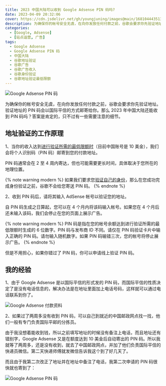 ```yaml
---
title: 2023 中国大陆可以收到 Google Adsense PIN 码吗?
date: 2023-04-09 20:32:06
cover: https://cdn.jsdelivr.net/gh/youngjuning/images@main/1681044435134.png
description: 为确保你的帐号安全无虞，在向你发放任何付款之前，谷歌会要求你先验证地址。验证地址的 PIN 码会以国际平信的方式邮寄给你。那么 2023 年中国大陆还能收到 PIN 码吗？答案是肯定的，只不过有一些需要注意的细节。
categories:
  - [Google, Adsense]
  - [站点运营, 广告]
tags:
  - Google Adsense
  - Google Adsense PIN 码
  - 中国大陆
  - 谷歌地址验证
  - 谷歌广告
  - 谷歌广告收入
  - 谷歌身份验证
  - 谷歌地址验证最低限额
---
```


<ins class="adsbygoogle" style="display:block; text-align:center;"  data-ad-layout="in-article" data-ad-format="fluid" data-ad-client="ca-pub-7962287588031867" data-ad-slot="2542544532"></ins><script> (adsbygoogle = window.adsbygoogle || []).push({});</script>


![Google Adsense PIN 码](https://cdn.jsdelivr.net/gh/youngjuning/images@main/1681044391871.jpeg)

为确保你的帐号安全无虞，在向你发放任何付款之前，谷歌会要求你先验证地址。验证地址的 PIN 码会以国际平信的方式邮寄给你。那么 2023 年中国大陆还能收到 PIN 码吗？答案是肯定的，只不过有一些需要注意的细节。

## 地址验证的工作原理

1、当你的收入达到[进行验证所需的最低限额时](https://support.google.com/adsense/answer/1709871#v)（目前中国账号是 10 美金），我们会将个人识别码（PIN 码）邮寄到您的付款地址。

PIN 码通常会在 2 至 4 周内寄达，但也可能需要更长时间，具体取决于您所在的地理位置。

{% note warning modern %}
如果我们要求您[验证自己的身份](https://support.google.com/adsense/answer/7568896)，那么在您成功完成身份验证之前，谷歌不会给您寄送 PIN 码。
{% endnote %}

2、收到 PIN 码后，请将其输入 AdSense 帐号以验证您的地址。

自 PIN 码生成之日算起，您可以在 4 个月内将该码输入帐号。如果您在 4 个月后还未输入该码，我们会停止在您的页面上展示广告。

{% note warning modern %}
PIN 码是指在您的帐号余额达到进行验证所需的最低限额时生成的 6 位数字。PIN 码与发布商 ID 不同。请仅在 PIN 码验证卡片中输入正确的 PIN 码。请勿输入随机数字。如果 PIN 码输错三次，您的帐号将停止展示广告。
{% endnote %}

但是不用担心，如果你错过了 PIN 码，你可以申请线上验证 PIN 码。

## 我的经验

1、由于 Google Adsense 是以国际平信的形式发的 PIN 码，而国际平信的性质决定了是没有电话信息的，解决办法是在地址里面加上电话号码，这样就可以通过电话联系到你了。

![Google Adsense 付款资料](https://cdn.jsdelivr.net/gh/youngjuning/images@main/1681050382973.png)

2、如果过了两周多没有收到 PIN 码，可以自己到就近的中国邮政网点找一找，他们一般有专门负责国际平邮的分拣员。

由于我没想着能收到钱，所以之前填写地址的时候没有备注上电话，而且地址还有错别字，Google Adsense 又是在额度达到 10 美金后自动寄出的 PIN 码。所以我就等了两周多，还是没有收到，就去了中国邮政网点，并加了他们负责国际平信的快递员微信。第二天快递师傅就发微信告诉我这个到了好几天了。

而且由于我第二次改正了地址并在地址中备注了电话，我第二次申请的 PIN 码很快就也寄到了：

![Google Adsense PIN 码](https://cdn.jsdelivr.net/gh/youngjuning/images@main/1681050930527.png)
